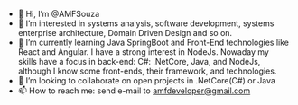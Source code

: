 - 👋 Hi, I’m @AMFSouza
- 👀 I’m interested in systems analysis, software development, systems enterprise architecture, Domain Driven Design and so on.
- 🌱 I’m currently learning Java SpringBoot and Front-End technologies like React and Angular. I have a strong interest in NodeJs.
      Nowaday my skills have a focus in back-end: C#: .NetCore, Java, and NodeJs, although I know some front-ends, their framework, and technologies.
- 💞️ I’m looking to collaborate on open projects in .NetCore(C#) or Java
- 📫 How to reach me: send e-mail to amfdeveloper@gmail.com

<!---
AMFSouza/AMFSouza is a ✨ special ✨ repository because its `README.md` (this file) appears on your GitHub profile.
You can click the Preview link to take a look at your changes.
--->
